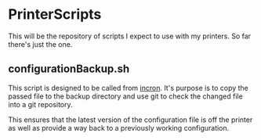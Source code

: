 # PrinterScripts

This will be the repository of scripts I expect to use with my printers.  So far there's
just the one.

## configurationBackup.sh
This script is designed to be called from [incron](http://inotify.aiken.cz/?section=incron&page=about).
It's purpose is to copy the passed file to the backup directory and use git to check the
changed file into a git repository.  

This ensures that the latest version of the configuration file is off the printer as well 
as provide a way back to a previously working configuration.  

